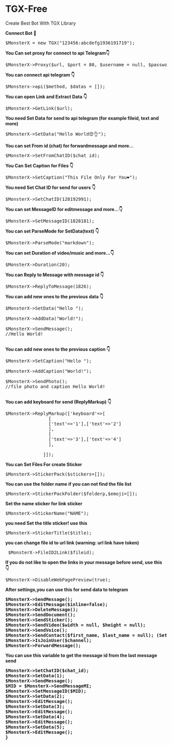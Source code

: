 # TGX-Free
Create Best Bot With TGX Library

<html>



<b>Connect Bot 🔘</b>
<pre>$MonsterX = new TGX("123456:abcdefg1936191719"); </pre>

<b> You Can set proxy for connect to api Telegram👇</b>
<pre>$MonsterX->Proxy($url, $port = 80, $username = null, $password = null, $type = 'HTTP');</pre>

<b> You can connect api telegram 👇 </b>
<pre>$Monsterx->api($method, $datas = []);</pre>

<b> You can open Link and Extract Data 👇 </b>
<pre>$MonsterX->GetLink($url);</pre>

<b>You need Set Data for send to api telegram (for example fileid, text and more)</b>


<pre>$MonsterX->SetData("Hello World😍👌");</pre>

<b>You can set From id (chat) for forwardmessage and more...</b>
<pre>$MonsterX->SetFromChatID($chat_id);</pre>

<b>You Can Set Caption for Files 👇</b>
<pre>$MonsterX->SetCaption("This File Only For You❤");</pre>

<b>You need Set Chat ID for send for users 👇 </b>
<pre>$MonsterX->SetChatID(128192991);</pre>

<b> You can set MessageID for editmessage and more...👇 </b>
<pre>$MonsterX->SetMessageID(1828181);</pre>

<b> You can set ParseMode for SetData(text) 👇 </b>
<pre>$MonsterX->ParseMode("markdown");</pre>

<b> You can set Duration of video/music and more...👇</b>
<pre>$MonsterX->Duration(20);</pre>

<b> You can Reply to Message with message id 👇 </b>
<pre>$MonsterX->ReplyToMessage(1826);</pre>

<b> You can add new ones to the previous data 👇 </b>
<pre>
$MonsterX->SetData("Hello ");

$MonsterX->AddData("World!");

$MonsterX->SendMessage();
//Hello World!

</pre>

<b> You can add new ones to the previous caption 👇 </b>
<pre>
$MonsterX->SetCaption("Hello ");

$MonsterX->AddCaption("World!");

$MonsterX->SendPhoto();
//file photo and caption Hello World!

</pre>

  


<b> You can add keyboard for send (ReplyMarkup) 👇 </b>
<pre>$MonsterX->ReplyMarkup(['keyboard'=>[
                [
                ['text'=>'1'],['text'=>'2']
                ],
                [
                ['text'=>'3'],['text'=>'4']
                ],

              ]]);
</pre>

<b> You can Set Files For create Sticker</b>
<pre>$MonsterX->StickerPack($stickers=[]);</pre>

<b> You can use the folder name if you can not find the file list </b>
<pre>$MonsterX->StickerPackFolder($folderp,$emoji=[]);</pre>

<b> Set the name sticker for link sticker </b>
<pre>$MonsterX->StickerName("NAME");</pre>

<b> you need Set the title sticker! use this </b>
<pre>$MonsterX->StickerTitle($title);</pre>

<b> you can change file id to url link (warning: url link have token)</b>
<pre> $MonsterX->FileID2Link($fileid); </pre>
  

<b> If you do not like to open the links in your message before send, use this 👇 </b>
<pre>$MonsterX->DisableWebPagePreview(true);</pre>

<b> After settings,you can use this for send data to telegram<b>
<pre>
$MonsterX->SendMessage();
$MonsterX->EditMessage($inline=false);
$MonsterX->DeleteMessage();
$MonsterX->SendDocument();
$MonsterX->SendSticker();
$MonsterX->SendVideo($width = null, $height = null);
$MonsterX->SendVoice();
$MonsterX->SendContact($first_name, $last_name = null); (SetData = phone_number)
$MonsterX->IsJoinUser($channel);
$MonsterX->ForwardMessage();
</pre>

<b>You can use this variable to get the message id from the last message send</b>
<pre>
$MonsterX->SetChatID($chat_id);
$MonsterX->SetData(1);
$MonsterX->SendMessage();
$MID = $MonsterX->SendMessageMI;
$MonsterX->SetMessageID($MID);
$MonsterX->SetData(2);
$MonsterX->EditMessage();
$MonsterX->SetData(3);
$MonsterX->EditMessage();
$MonsterX->SetData(4);
$MonsterX->EditMessage();
$MonsterX->SetData(5);
$MonsterX->EditMessage();
}
</pre>

</html>
